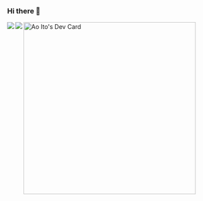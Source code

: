 ### Hi there 👋

<!--
**itoao/itoao** is a ✨ _special_ ✨ repository because its `README.md` (this file) appears on your GitHub profile.

Here are some ideas to get you started:

- 🔭 I’m currently working on ...
- 🌱 I’m currently learning ...
- 👯 I’m looking to collaborate on ...
- 🤔 I’m looking for help with ...
- 💬 Ask me about ...
- 📫 How to reach me: ...
- 😄 Pronouns: ...
- ⚡ Fun fact: ...
-->
<div>
  <a href="https://github.com/anuraghazra/github-readme-stats">
    <img align="left" src="https://github-readme-stats.vercel.app/api?username=itoao&count_private=true&show_icons=true&theme=gotham&hide_border=true" />
  </a>
  <a href="https://github.com/anuraghazra/github-readme-stats">
    <img align="left" src="https://github-readme-stats.vercel.app/api/top-langs/?username=itoao&langs_count=8&&theme=gotham&hide_border=true"/>
  </a>
</div>

<a href="https://app.daily.dev/ao_ito_"><img src="https://api.daily.dev/devcards/8b9bdbb244a648aabeadd8d431f230d8.png?r=ahm" width="400" alt="Ao Ito's Dev Card"/></a>
